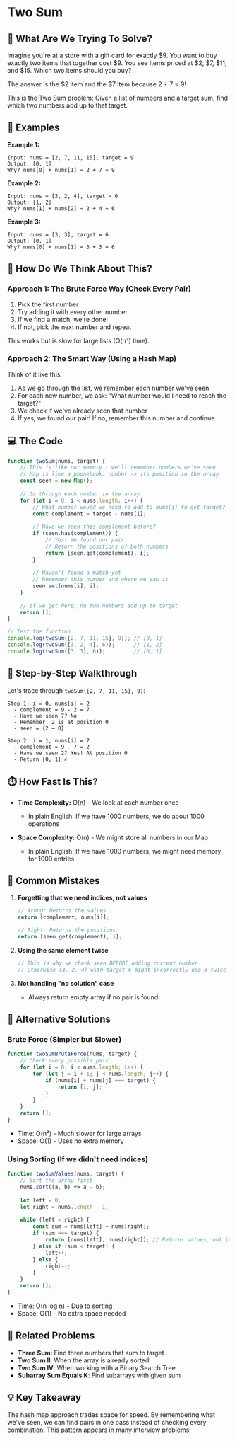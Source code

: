 # Two Sum

## 🎯 What Are We Trying To Solve?

Imagine you're at a store with a gift card for exactly $9. You want to buy exactly two items that together cost $9. You see items priced at $2, $7, $11, and $15. Which two items should you buy?

The answer is the $2 item and the $7 item because 2 + 7 = 9!

This is the Two Sum problem: Given a list of numbers and a target sum, find which two numbers add up to that target.

## 📝 Examples

**Example 1:**
```
Input: nums = [2, 7, 11, 15], target = 9
Output: [0, 1]
Why? nums[0] + nums[1] = 2 + 7 = 9
```

**Example 2:**
```
Input: nums = [3, 2, 4], target = 6
Output: [1, 2]
Why? nums[1] + nums[2] = 2 + 4 = 6
```

**Example 3:**
```
Input: nums = [3, 3], target = 6
Output: [0, 1]
Why? nums[0] + nums[1] = 3 + 3 = 6
```

## 🧠 How Do We Think About This?

### Approach 1: The Brute Force Way (Check Every Pair)
1. Pick the first number
2. Try adding it with every other number
3. If we find a match, we're done!
4. If not, pick the next number and repeat

This works but is slow for large lists (O(n²) time).

### Approach 2: The Smart Way (Using a Hash Map)
Think of it like this:
1. As we go through the list, we remember each number we've seen
2. For each new number, we ask: "What number would I need to reach the target?"
3. We check if we've already seen that number
4. If yes, we found our pair! If no, remember this number and continue

## 💻 The Code

```javascript
function twoSum(nums, target) {
    // This is like our memory - we'll remember numbers we've seen
    // Map is like a phonebook: number -> its position in the array
    const seen = new Map();
    
    // Go through each number in the array
    for (let i = 0; i < nums.length; i++) {
        // What number would we need to add to nums[i] to get target?
        const complement = target - nums[i];
        
        // Have we seen this complement before?
        if (seen.has(complement)) {
            // Yes! We found our pair
            // Return the positions of both numbers
            return [seen.get(complement), i];
        }
        
        // Haven't found a match yet
        // Remember this number and where we saw it
        seen.set(nums[i], i);
    }
    
    // If we get here, no two numbers add up to target
    return [];
}

// Test the function
console.log(twoSum([2, 7, 11, 15], 9)); // [0, 1]
console.log(twoSum([3, 2, 4], 6));      // [1, 2]
console.log(twoSum([3, 3], 6));         // [0, 1]
```

## 🎨 Step-by-Step Walkthrough

Let's trace through `twoSum([2, 7, 11, 15], 9)`:

```
Step 1: i = 0, nums[i] = 2
  - complement = 9 - 2 = 7
  - Have we seen 7? No
  - Remember: 2 is at position 0
  - seen = {2 → 0}

Step 2: i = 1, nums[i] = 7
  - complement = 9 - 7 = 2
  - Have we seen 2? Yes! At position 0
  - Return [0, 1] ✓
```

## ⏱️ How Fast Is This?

- **Time Complexity:** O(n) - We look at each number once
  - In plain English: If we have 1000 numbers, we do about 1000 operations
  
- **Space Complexity:** O(n) - We might store all numbers in our Map
  - In plain English: If we have 1000 numbers, we might need memory for 1000 entries

## 🚫 Common Mistakes

1. **Forgetting that we need indices, not values**
   ```javascript
   // Wrong: Returns the values
   return [complement, nums[i]];
   
   // Right: Returns the positions
   return [seen.get(complement), i];
   ```

2. **Using the same element twice**
   ```javascript
   // This is why we check seen BEFORE adding current number
   // Otherwise [3, 2, 4] with target 6 might incorrectly use 3 twice
   ```

3. **Not handling "no solution" case**
   - Always return empty array if no pair is found

## 🔄 Alternative Solutions

### Brute Force (Simpler but Slower)
```javascript
function twoSumBruteForce(nums, target) {
    // Check every possible pair
    for (let i = 0; i < nums.length; i++) {
        for (let j = i + 1; j < nums.length; j++) {
            if (nums[i] + nums[j] === target) {
                return [i, j];
            }
        }
    }
    return [];
}
```
- Time: O(n²) - Much slower for large arrays
- Space: O(1) - Uses no extra memory

### Using Sorting (If we didn't need indices)
```javascript
function twoSumValues(nums, target) {
    // Sort the array first
    nums.sort((a, b) => a - b);
    
    let left = 0;
    let right = nums.length - 1;
    
    while (left < right) {
        const sum = nums[left] + nums[right];
        if (sum === target) {
            return [nums[left], nums[right]]; // Returns values, not indices
        } else if (sum < target) {
            left++;
        } else {
            right--;
        }
    }
    return [];
}
```
- Time: O(n log n) - Due to sorting
- Space: O(1) - No extra space needed

## 🔗 Related Problems

- **Three Sum**: Find three numbers that sum to target
- **Two Sum II**: When the array is already sorted
- **Two Sum IV**: When working with a Binary Search Tree
- **Subarray Sum Equals K**: Find subarrays with given sum

## 💡 Key Takeaway

The hash map approach trades space for speed. By remembering what we've seen, we can find pairs in one pass instead of checking every combination. This pattern appears in many interview problems!
